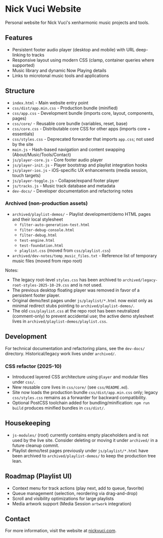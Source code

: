 # Nick Vuci Website

Personal website for Nick Vuci's xenharmonic music projects and tools.

## Features

- Persistent footer audio player (desktop and mobile) with URL deep-linking to tracks
- Responsive layout using modern CSS (clamp, container queries where supported)
- Music library and dynamic Now Playing details
- Links to microtonal music tools and applications

## Structure

- `index.html` - Main website entry point
- `css/dist/app.min.css` - Production bundle (minified)
- `css/app.css` - Development bundle (imports core, layout, components, pages)
- `css/core/` - Reusable core bundle (variables, reset, base)
- `css/core.css` - Distributable core CSS for other apps (imports core + essentials)
- `css/styles.css` - Deprecated forwarder that imports `app.css`; not used by the site
- `main.js` - Hash-based navigation and content swapping (About/Music/Tools/Contact)
- `js/player-core.js` - Core footer audio player
- `js/player-init.js` - Player bootstrap and playlist integration hooks
- `js/player-ios.js` - iOS-specific UX enhancements (media session, touch targets)
- `js/player-toggle.js` - Collapse/expand footer player
- `js/tracks.js` - Music track database and metadata
- `dev-docs/` - Developer documentation and refactoring notes

### Archived (non-production assets)

- `archived/playlist-demos/` - Playlist development/demo HTML pages and their local stylesheet
	- `filter-auto-generation-test.html`
	- `filter-debug-console.html`
	- `filter-debug.html`
	- `test-engine.html`
	- `test-foundation.html`
	- `playlist.css` (moved from `css/playlist.css`)
- `archived/dev-notes/temp_music_files.txt` - Reference list of temporary music files (moved from repo root)

Notes:
- The legacy root-level `styles.css` has been archived to `archived/legacy-root-styles-2025-10-29.css` and is not used.
- The previous desktop floating player was removed in favor of a persistent footer player.
 - Original demo/test pages under `js/playlist/*.html` now exist only as minimal redirect stubs pointing to `archived/playlist-demos/`.
 - The old `css/playlist.css` at the repo root has been neutralized (comment-only) to prevent accidental use; the active demo stylesheet lives in `archived/playlist-demos/playlist.css`.

## Development

For technical documentation and refactoring plans, see the `dev-docs/` directory. Historical/legacy work lives under `archived/`.

### CSS refactor (2025-10)

- Introduced layered CSS architecture using `@layer` and modular files under `css/`.
- New reusable core lives in `css/core/` (see `css/README.md`).
- Site now loads the production bundle `css/dist/app.min.css` only; legacy `css/styles.css` remains as a forwarder for backward compatibility.
- Optional PostCSS toolchain added for bundling/minification: `npm run build` produces minified bundles in `css/dist/`.

## Housekeeping

- `js-modules/` (root) currently contains empty placeholders and is not used by the live site. Consider deleting or moving it under `archived/` in a future cleanup commit.
- Playlist demo/test pages previously under `js/playlist/*.html` have been archived to `archived/playlist-demos/` to keep the production tree lean.

## Roadmap (Playlist UI)

- Context menu for track actions (play next, add to queue, favorite)
- Queue management (selection, reordering via drag-and-drop)
- Scroll and visibility optimizations for large playlists
- Media artwork support (Media Session `artwork` integration)

## Contact

For more information, visit the website at [nickvuci.com](https://nickvuci.com).
